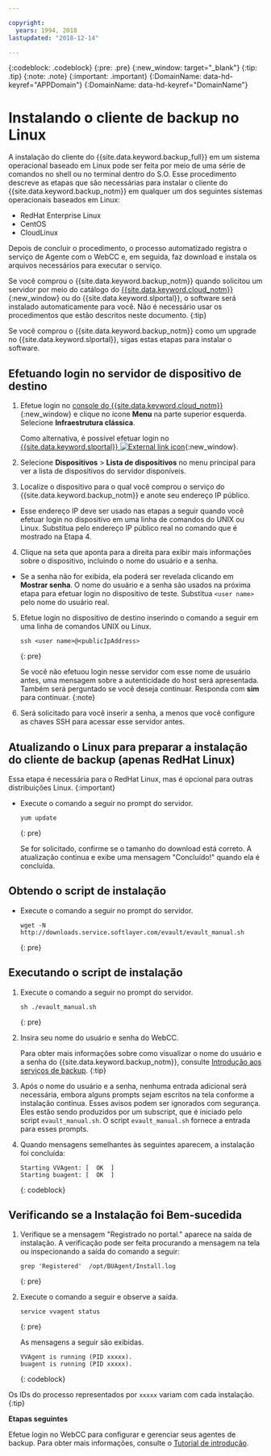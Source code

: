 ```yaml
---

copyright:
  years: 1994, 2018
lastupdated: "2018-12-14"

---
```

{:codeblock: .codeblock}
{:pre: .pre}
{:new_window: target="_blank"}
{:tip: .tip}
{:note: .note}
{:important: .important}
{:DomainName: data-hd-keyref="APPDomain"}
{:DomainName: data-hd-keyref="DomainName"}

# Instalando o cliente de backup no Linux

A instalação do cliente do {{site.data.keyword.backup_full}} em um sistema operacional baseado em
Linux pode ser feita por meio de uma série de comandos no shell ou no terminal dentro do S.O. Esse procedimento descreve
as etapas que são necessárias para instalar o cliente do {{site.data.keyword.backup_notm}} em qualquer
um dos seguintes sistemas operacionais baseados em Linux:

- RedHat Enterprise Linux
- CentOS
- CloudLinux

Depois de concluir o procedimento, o processo automatizado registra o serviço de Agente com o WebCC e, em seguida, faz download e instala os arquivos necessários para executar o serviço.

Se você comprou o {{site.data.keyword.backup_notm}} quando solicitou um servidor por meio do catálogo do [{{site.data.keyword.cloud_notm}}](https://{DomainName}/catalog/){:new_window} ou do {{site.data.keyword.slportal}}, o software será instalado automaticamente para
você. Não é necessário usar os procedimentos que estão descritos neste documento.
{:tip}

Se você comprou o {{site.data.keyword.backup_notm}} como um upgrade no
{{site.data.keyword.slportal}}, sigas estas etapas para instalar o software.

## Efetuando login no servidor de dispositivo de destino

1. Efetue login no [console do {{site.data.keyword.cloud_notm}}](https://{DomainName}/catalog/){:new_window} e clique no ícone **Menu** na parte superior esquerda.
Selecione **Infraestrutura clássica**.

   Como alternativa, é possível efetuar login no [{{site.data.keyword.slportal}} ![External link icon](../../icons/launch-glyph.svg "External link icon")](https://control.softlayer.com/){:new_window}.
2. Selecione **Dispositivos** > **Lista de dispositivos** no menu principal para ver a lista de dispositivos do servidor disponíveis.
3. Localize o dispositivo para o qual você comprou o serviço do {{site.data.keyword.backup_notm}} e anote seu endereço IP público.
  - Esse endereço IP deve ser usado nas etapas a seguir quando você efetuar login no dispositivo em uma linha de comandos do UNIX ou Linux. Substitua
<publicIpAddress> pelo endereço IP público real no comando que é mostrado na Etapa 4.
4. Clique na seta que aponta para a direita para exibir mais informações sobre o dispositivo, incluindo o nome do usuário e a senha.
  - Se a senha não for exibida, ela poderá ser revelada clicando em **Mostrar senha**. O nome do usuário e a senha são usados na próxima etapa para efetuar login no dispositivo de teste.  Substitua `<user name>` pelo nome do usuário real.
5. Efetue login no dispositivo de destino inserindo o comando a seguir em uma linha de comandos UNIX ou Linux.
   ```
   ssh <user name>@<publicIpAddress>
   ```
   {: pre}

   Se você não efetuou login nesse servidor com esse nome de usuário antes, uma mensagem sobre a autenticidade do host será apresentada. Também será perguntado se você deseja continuar. Responda com **sim** para continuar.
   {:note}
6. Será solicitado para você inserir a senha, a menos que você configure as chaves SSH para acessar esse servidor antes.

## Atualizando o Linux para preparar a instalação do cliente de backup (apenas RedHat Linux)
Essa etapa é necessária para o RedHat Linux, mas é opcional para outras distribuições Linux.
{:important}

- Execute o comando a seguir no prompt do servidor.
  ```
  yum update
  ```
  {: pre}

  Se for solicitado, confirme se o tamanho do download está correto. A atualização continua e exibe uma mensagem "Concluído!" quando ela é concluída.

## Obtendo o script de instalação

- Execute o comando a seguir no prompt do servidor.
  ```
  wget -N http://downloads.service.softlayer.com/evault/evault_manual.sh
  ```
  {: pre}

## Executando o script de instalação

1. Execute o comando a seguir no prompt do servidor.
   ```
   sh ./evault_manual.sh
   ```
   {: pre}

2. Insira seu nome do usuário e senha do WebCC.

   Para obter mais informações sobre como visualizar o nome do usuário e a senha do {{site.data.keyword.backup_notm}}, consulte [Introdução aos serviços de backup](index.html#accessing-and-viewing-ibm-cloud-backup-storage-details).
   {:tip}
3. Após o nome do usuário e a senha, nenhuma entrada adicional será necessária, embora alguns prompts sejam escritos na tela conforme a instalação continua. Esses avisos podem ser ignorados com segurança. Eles estão sendo produzidos por um subscript, que é iniciado pelo script `evault_manual.sh`. O
script `evault_manual.sh` fornece a entrada para esses prompts.
4. Quando mensagens semelhantes às seguintes aparecem, a instalação foi concluída:
   ```
   Starting VVAgent: [  OK  ]
   Starting buagent: [  OK  ]
   ```
   {: codeblock}

## Verificando se a Instalação foi Bem-sucedida

1. Verifique se a mensagem "Registrado no portal." aparece na saída de instalação. A verificação pode ser feita procurando a mensagem na tela ou inspecionando a saída do comando a seguir:
   ```
   grep 'Registered'  /opt/BUAgent/Install.log
   ```
   {: pre}

2. Execute o comando a seguir e observe a saída.
   ```
   service vvagent status
   ```
   {: pre}

   As mensagens a seguir são exibidas.
   ```
   VVAgent is running (PID xxxxx).
   buagent is running (PID xxxxx).
   ```
   {: codeblock}

  Os IDs do processo representados por `xxxxx` variam com cada instalação.
  {:tip}

**Etapas seguintes**

Efetue login no WebCC para configurar e gerenciar seus agentes de backup. Para obter mais informações, consulte o
[Tutorial de introdução](index.html#configuring-the-backup-agent-in-webcc).
